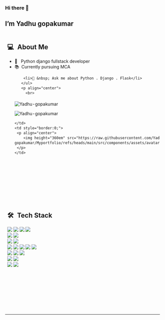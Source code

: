  <h3 id="hi-there">Hi there 👋</h3>
<h2 id="im-taban-soleymani">I’m Yadhu gopakumar</h2>
<table style="width:100%;border:0;">
  <tbody style="width:100%;border:0;"><tr style="width:100%;border:0;">
    <td style="border:0;">
      <h2> 💻 &nbsp;About Me </h2>
       <ul>
       <li>👑 &nbsp; Python django fullstack developer</li>
        <li>📚 &nbsp;Currently pursuing MCA</li>
       
        <li>🤔 &nbsp; Ask me about Python . Django . Flask</li>
       </ul>
       <p align="center">
         <br>
</p>
<p><img align="middle" src="https://github-readme-stats.vercel.app/api?username=Yadhu-gopakumar&amp;show_icons=true&amp;locale=en" alt="Yadhu-gopakumar"></p>
<p><img src="https://github-readme-stats.vercel.app/api/top-langs?username=Yadhu-gopakumar&amp;show_icons=true&amp;locale=en&amp;layout=compact" alt="Yadhu-gopakumar"></p>

        
    </td>
    <td style="border:0;">
     <p align="center">
        <img height="360em" src="https://raw.githubusercontent.com/Yadhu-gopakumar/Myportfolio/refs/heads/main/src/components/assets/avatar1.png">
     </p>
    </td>
  </tr>
  <tr>
   <td style="border:0;">
     <h2> 🛠 &nbsp;Tech Stack</h2>
     <img src="https://img.shields.io/badge/-C-05122A?style=flat&amp;logo=C">
     <img src="https://img.shields.io/badge/-C++-05122A?style=flat&amp;logo=C%2B%2B">
     <img src="https://img.shields.io/badge/-Java-05122A?style=flat&amp;logo=java">
     <img src="https://img.shields.io/badge/-Python-05122A?style=flat&amp;logo=python">
     <br>
     <img src="https://img.shields.io/badge/-Django-05122A?style=flat&amp;logo=django">
     <img src="https://img.shields.io/badge/-Flask-05122A?style=flat&amp;logo=flask">
     <br>
     <img src="https://img.shields.io/badge/-R-05122A?style=flat&amp;logo=R&amp;logoColor=276DC3">
 <img src="https://img.shields.io/badge/-jupyter-05122A?style=flat&amp;logo=jupyter">
         <br>
     <img src="https://img.shields.io/badge/-HTML-05122A?style=flat&amp;logo=HTML5">
     <img src="https://img.shields.io/badge/-CSS-05122A?style=flat&amp;logo=CSS3">
     <img src="https://img.shields.io/badge/-JavaScript-05122A?style=flat&amp;logo=javascript">
     <img src="https://img.shields.io/badge/-Bootstrap-05122A?style=flat&amp;logo=bootstrap">
     <img src="https://img.shields.io/badge/-JQuery-05122A?style=flat&amp;logo=jquery">
     <br>
     <img src="https://img.shields.io/badge/-Git-05122A?style=flat&amp;logo=git">
     <img src="https://img.shields.io/badge/-Github-05122A?style=flat&amp;logo=github">
     <img src="https://img.shields.io/badge/-Gitlab-05122A?style=flat&amp;logo=gitlab">
     <br>
     <img src="https://img.shields.io/badge/-MySql-05122A?style=flat&amp;logo=mysql">
     <img src="https://img.shields.io/badge/-SQLite-05122A?style=flat&amp;logo=sqlite">
     <br>
         <img src="https://img.shields.io/badge/-PyCharm-05122A?style=flat&amp;logo=pycharm">
     <img src="https://img.shields.io/badge/-Visual%20Studio%20Code-05122A?style=flat&amp;logo=visual-studio-code&amp;logoColor=007ACC">
   </td>
   <td style="border:0;">
    <div align="center">
      <h2><b>How to Reach Me</b></h2>
      <br>
      <p>Please don't hesitate to contact me 
        <br>if you need further information or help.
      </p>
      <br>
      <a href="https://www.instagram.com/yadh_u____/" target="_blank">
      <img align="middle" alt="Yadhugopakumar| Instagram" width="30em" src="https://img.icons8.com/ios-glyphs/50/000000/instagram-new.png">
      </a> &nbsp;&nbsp;
      <a href="yadhugopakumar128@gmail.com">
      <img align="middle" alt="Yadhugopakumar  | Gmail" width="30em" src="https://img.icons8.com/ios-glyphs/50/000000/gmail.png">
      </a> &nbsp;&nbsp;
      <a href="https://www.facebook.com/yadhu.gopakumar.9/">
      <img align="middle" alt="Yadhugopakumar| fb" width="30em" src="https://img.icons8.com/ios-glyphs/50/000000/facebook.png">
      </a> &nbsp;&nbsp;
      <a href="https://linkedin.com/in/yadhu-gopakumar-40a97520a">
      <img align="middle" alt="Yadhugopakumar| LinkedIn" width="30em" src="https://img.icons8.com/ios-glyphs/50/000000/linkedin.png">
      </a> &nbsp;&nbsp;
      <br>
    </div>
   </td>
  </tr>
</tbody></table>
<hr>
